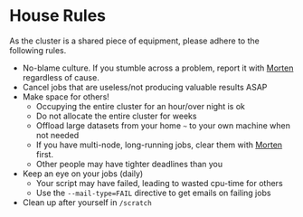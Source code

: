 # House Rules
As the cluster is a shared piece of equipment, please adhere to the following rules.

 - No-blame culture. If you stumble across a problem, report it with [Morten](mailto:mksc@cs.aau.dk) regardless of cause.
 - Cancel jobs that are useless/not producing valuable results ASAP
 - Make space for others!
    - Occupying the entire cluster for an hour/over night is ok
    - Do not allocate the entire cluster for weeks
    - Offload large datasets from your home `~` to your own machine when not needed 
    - If you have multi-node, long-running jobs, clear them with [Morten](mailto:mksc@cs.aau.dk) first.
    - Other people may have tighter deadlines than you
 - Keep an eye on your jobs (daily)
    - Your script may have failed, leading to wasted cpu-time for others
    - Use the `--mail-type=FAIL` directive to get emails on failing jobs
 - Clean up after yourself in `/scratch`
